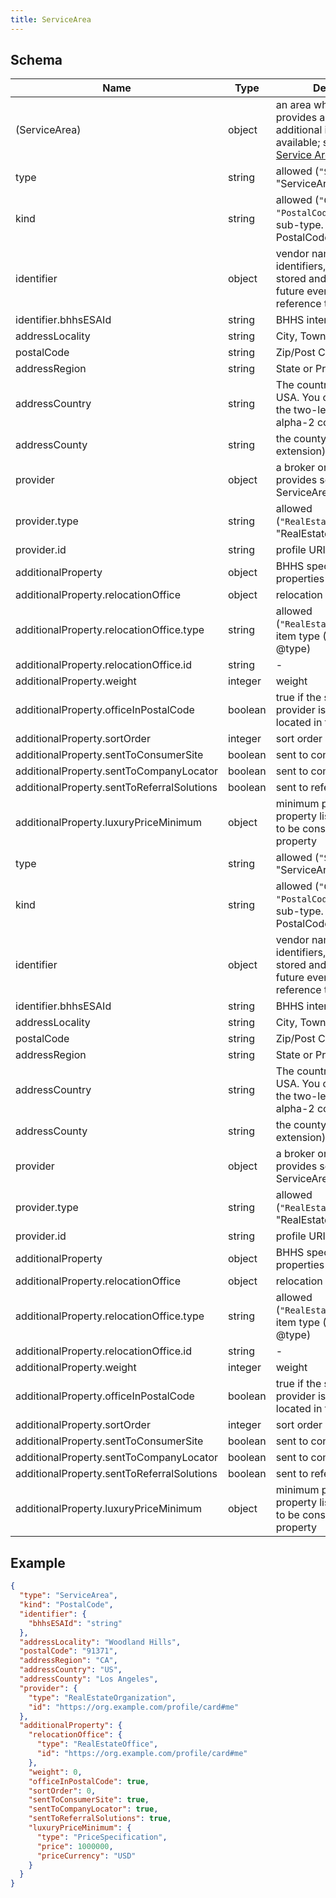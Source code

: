 ```yaml
---
title: ServiceArea
---
```

## Schema

| Name | Type | Description |
|---|---|---|
| (ServiceArea) | object | an area when a provider provides a service. additional information available; see [Using Service Areas](/reference-using-service-area) |
| type | string | allowed (`"ServiceArea"`) "ServiceArea" |
| kind | string | allowed (`"City"`, `"PostalCode"`) ServiceArea sub-type.  City or PostalCode |
| identifier | object | vendor namespaced item identifiers, value should be stored and included in any future events that reference the same item. |
| identifier.bhhsESAId | string | BHHS internal ESA ID |
| addressLocality | string | City, Township. |
| postalCode | string | Zip/Post Code |
| addressRegion | string | State or Province. |
| addressCountry | string | The country. For example, USA. You can also provide the two-letter ISO 3166-1 alpha-2 country code. |
| addressCounty | string | the county (us real estate extension) |
| provider | object | a broker or company who provides service in the ServiceArea |
| provider.type | string | allowed (`"RealEstateOrganization"`) "RealEstateOrganization" |
| provider.id | string | profile URI |
| additionalProperty | object | BHHS specific ServiceArea properties |
| additionalProperty.relocationOffice | object | relocation office |
| additionalProperty.relocationOffice.type | string | allowed (`"RealEstateOffice"`) The item type (Linked-Data @type) |
| additionalProperty.relocationOffice.id | string | - |
| additionalProperty.weight | integer | weight |
| additionalProperty.officeInPostalCode | boolean | true if the service area provider is physically located in the ServiceArea. |
| additionalProperty.sortOrder | integer | sort order |
| additionalProperty.sentToConsumerSite | boolean | sent to consumer site |
| additionalProperty.sentToCompanyLocator | boolean | sent to company locator |
| additionalProperty.sentToReferralSolutions | boolean | sent to referral solutions |
| additionalProperty.luxuryPriceMinimum | object | minimum price for a property listing in the area to be considered a luxury property |
| type | string | allowed (`"ServiceArea"`) "ServiceArea" |
| kind | string | allowed (`"City"`, `"PostalCode"`) ServiceArea sub-type.  City or PostalCode |
| identifier | object | vendor namespaced item identifiers, value should be stored and included in any future events that reference the same item. |
| identifier.bhhsESAId | string | BHHS internal ESA ID |
| addressLocality | string | City, Township. |
| postalCode | string | Zip/Post Code |
| addressRegion | string | State or Province. |
| addressCountry | string | The country. For example, USA. You can also provide the two-letter ISO 3166-1 alpha-2 country code. |
| addressCounty | string | the county (us real estate extension) |
| provider | object | a broker or company who provides service in the ServiceArea |
| provider.type | string | allowed (`"RealEstateOrganization"`) "RealEstateOrganization" |
| provider.id | string | profile URI |
| additionalProperty | object | BHHS specific ServiceArea properties |
| additionalProperty.relocationOffice | object | relocation office |
| additionalProperty.relocationOffice.type | string | allowed (`"RealEstateOffice"`) The item type (Linked-Data @type) |
| additionalProperty.relocationOffice.id | string | - |
| additionalProperty.weight | integer | weight |
| additionalProperty.officeInPostalCode | boolean | true if the service area provider is physically located in the ServiceArea. |
| additionalProperty.sortOrder | integer | sort order |
| additionalProperty.sentToConsumerSite | boolean | sent to consumer site |
| additionalProperty.sentToCompanyLocator | boolean | sent to company locator |
| additionalProperty.sentToReferralSolutions | boolean | sent to referral solutions |
| additionalProperty.luxuryPriceMinimum | object | minimum price for a property listing in the area to be considered a luxury property |

## Example



```json
{
  "type": "ServiceArea",
  "kind": "PostalCode",
  "identifier": {
    "bhhsESAId": "string"
  },
  "addressLocality": "Woodland Hills",
  "postalCode": "91371",
  "addressRegion": "CA",
  "addressCountry": "US",
  "addressCounty": "Los Angeles",
  "provider": {
    "type": "RealEstateOrganization",
    "id": "https://org.example.com/profile/card#me"
  },
  "additionalProperty": {
    "relocationOffice": {
      "type": "RealEstateOffice",
      "id": "https://org.example.com/profile/card#me"
    },
    "weight": 0,
    "officeInPostalCode": true,
    "sortOrder": 0,
    "sentToConsumerSite": true,
    "sentToCompanyLocator": true,
    "sentToReferralSolutions": true,
    "luxuryPriceMinimum": {
      "type": "PriceSpecification",
      "price": 1000000,
      "priceCurrency": "USD"
    }
  }
}
```
